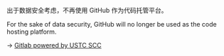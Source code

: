 出于数据安全考虑，不再使用 GitHub 作为代码托管平台。

For the sake of data security, GitHub will no longer be used as the code hosting platform.

-> [Gitlab powered by USTC SCC](https://git.ustc.edu.cn/pokyux)
